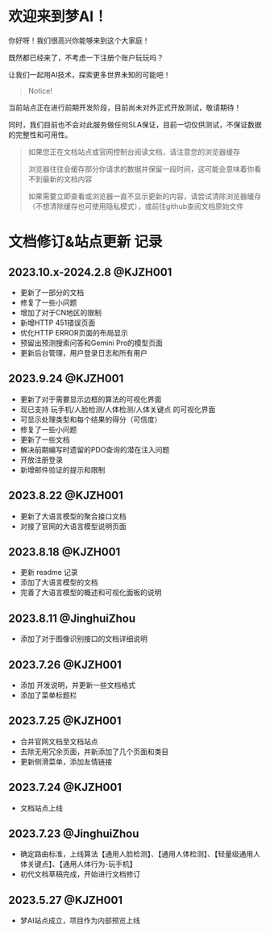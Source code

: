 # 欢迎来到梦AI！
你好呀！我们很高兴你能够来到这个大家庭！

既然都已经来了，不考虑一下注册个账户玩玩吗？

让我们一起用AI技术，探索更多世界未知的可能吧！

> Notice!

当前站点正在进行前期开发阶段，目前尚未对外正式开放测试，敬请期待！

同时，我们目前也不会对此服务做任何SLA保证，目前一切仅供测试，不保证数据的完整性和可用性。

> 如果您正在文档站点或官网控制台阅读文档，请注意您的浏览器缓存
> 
> 浏览器往往会缓存部分你请求的数据并保留一段时间，这可能会意味着你看不到最新的文档内容
> 
> 如果需要立即查看或浏览器一直不显示更新的内容，请尝试清除浏览器缓存（不想清除缓存也可使用隐私模式），或前往github查阅文档原始文件

# 文档修订&站点更新 记录
## 2023.10.x-2024.2.8 @KJZH001
- 更新了一部分的文档
- 修复了一些小问题
- 增加了对于CN地区的限制
- 新增HTTP 451错误页面
- 优化HTTP ERROR页面的布局显示
- 预留出预测搜索问答和Gemini Pro的模型页面
- 更新后台管理，用户登录日志和所有用户

## 2023.9.24 @KJZH001
- 更新了对于需要显示边框的算法的可视化界面
- 现已支持 玩手机/人脸检测/人体检测/人体关键点 的可视化界面
- 可显示处理类型和每个结果的得分（可信度）
- 修复了一些小问题
- 更新了一些文档
- 解决前期编写时遗留的PDO查询的潜在注入问题
- 开放注册登录
- 新增邮件验证的提示和限制

## 2023.8.22 @KJZH001
- 更新了大语言模型的聚合接口文档
- 对接了官网的大语言模型说明页面

## 2023.8.18 @KJZH001
- 更新 readme 记录
- 添加了大语言模型的文档
- 完善了大语言模型的概述和可视化面板的说明

## 2023.8.11 @JinghuiZhou
- 添加了对于图像识别接口的文档详细说明

## 2023.7.26 @KJZH001
- 添加 开发说明，并更新一些文档格式
- 添加了菜单标题栏

## 2023.7.25 @KJZH001
- 合并官网文档至文档站点
- 去除无用冗余页面，并新添加了几个页面和类目
- 更新侧滑菜单，添加友情链接

## 2023.7.24 @KJZH001
- 文档站点上线

## 2023.7.23 @JinghuiZhou
- 确定路由标准，上线算法【通用人脸检测】、【通用人体检测】、【轻量级通用人体关键点】、【通用人体行为-玩手机】
- 初代文档草稿完成，开始进行文档修订

## 2023.5.27  @KJZH001
- 梦AI站点成立，项目作为内部预览上线
